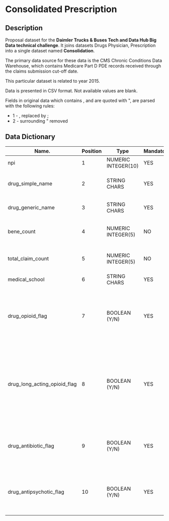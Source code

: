 # Consolidated Prescription

## Description

Proposal dataset for the **Daimler Trucks & Buses Tech and Data Hub Big Data technical challenge**. It joins datasets Drugs Physician, Prescription into a single dataset named **Consolidation**.

The primary data source for these data is the CMS Chronic Conditions Data Warehouse, which contains Medicare Part D PDE records received through the claims submission cut-off date.

This particular dataset is related to year 2015.

Data is presented in CSV format. Not available values are blank.

Fields in original data which contains , and are quoted with ", are parsed with the following rules:
* 1 - , replaced by ;
* 2 - surrounding " removed


## Data Dictionary


|Name.                       |Position|Type               | Mandatory | Description|
|----------------------------|--------|-------------------|-----------|------------|
|npi                         |1       |NUMERIC INTEGER(10)|YES        |Unique professional ID assigned by NPPES|
|drug_simple_name            |2       |STRING CHARS       |YES        |The name of the drug filled. This includes both brand names (drugs that have a trademarked name) and generic names (drugs that do not have a trademarked name)|
|drug_generic_name           |3       |STRING CHARS       |YES        |A term referring to the chemical ingredient of a drug rather than the trademarked brand name under which the drug is sold|
|bene_count                  |4       |NUMERIC INTEGER(5) |NO         |The total number of unique Medicare Part D beneficiaries with at least one claim for the drug. Counts fewer than 11 are suppressed and are indicated by a blank.|
|total_claim_count           |5       |NUMERIC INTEGER(5) |NO         |The number of Medicare Part D claims. This includes original prescriptions and refills. Aggregated records based on total_claim_count fewer than 11 are not included in the data file.|
|medical_school              |6       |STRING CHARS       |YES        |Individual professional's medical school|
|drug_opioid_flag            |7       |BOOLEAN (Y/N)      |YES        |A flag indicating whether drugs in this Drug Name/ Generic Name combination are identified as an opioid drug. The list for opioids are based upon drugs included in the Medicare Part D Overutilization Monitoring System (OMS). The list originates from the Centers for Disease Control and Prevention. For additional information on Medicare Part D OMS visit: https://www.cms.gov/Medicare/Prescription-Drug-Coverage/PrescriptionDrugCovContra/RxUtilization.html.|
|drug_long_acting_opioid_flag|8       |BOOLEAN (Y/N)      |YES        |A flag indicating whether drugs in this Drug Name/ Generic Name combination are identified as an long-acting opioid drug. The list for long-acting opioids are based upon drugs included in the Medicare Part D Overutilization Monitoring System (OMS). Those drugs were then identified by the National Center for Injury Prevention and Control. CDC compilation of benzodiazepines, muscle relaxants, stimulants, zolpidem, and opioid analgesics with oral morphine milligram equivalent conversion factors, 2017 version. Available at https://www.cdc.gov/drugoverdose/resources/data.html.|
|drug_antibiotic_flag        |9       |BOOLEAN (Y/N)      |YES        |A flag indicating whether drugs in this Drug Name/ Generic Name combination are identified as an antibiotic drug. The list for antibiotics was created by identifying antibiotic subcategories with the exclusion of the following types of products: tuberculosis agents, antimalarials, topical agents (topical ophthalmic, optic, vaginal, and dermatological agents, etc.).|
|drug_antipsychotic_flag     |10      |BOOLEAN (Y/N)      |YES        |A flag indicating whether drugs in this Drug Name/ Generic Name combination are identified as an antipsychotic drug. The list for antipsychotics was created by identifying antipsychotic subcategories, including first and second generation antipsychotics, as well as antipsychotics included in combination with other drugs, (e.g., OLANZAPINE/FLUOXETINE HCL).|


